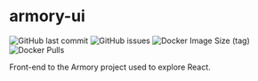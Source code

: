 # armory-ui

![GitHub last commit](https://img.shields.io/github/last-commit/scartech/armory-ui)
![GitHub issues](https://img.shields.io/github/issues-raw/scartech/armory-ui)
![Docker Image Size (tag)](https://img.shields.io/docker/image-size/scartech70/armory-ui/latest)
![Docker Pulls](https://img.shields.io/docker/pulls/scartech70/armory-ui)

Front-end to the Armory project used to explore React.
